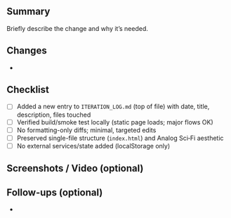 ## Summary
Briefly describe the change and why it’s needed.

## Changes
- 

## Checklist
- [ ] Added a new entry to `ITERATION_LOG.md` (top of file) with date, title, description, files touched
- [ ] Verified build/smoke test locally (static page loads; major flows OK)
- [ ] No formatting-only diffs; minimal, targeted edits
- [ ] Preserved single-file structure (`index.html`) and Analog Sci‑Fi aesthetic
- [ ] No external services/state added (localStorage only)

## Screenshots / Video (optional)

## Follow-ups (optional)
- 
